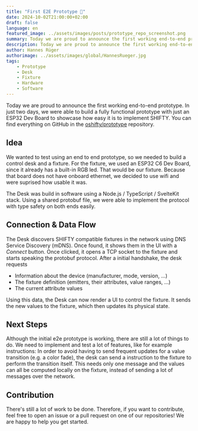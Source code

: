 ```yaml
---
title: "First E2E Prototype 🎉"
date: 2024-10-02T21:00:00+02:00
draft: false
language: en
featured_image: ../assets/images/posts/prototype_repo_screenshot.png
summary: Today we are proud to announce the first working end-to-end prototype...
description: Today we are proud to announce the first working end-to-end prototype...
author: Hannes Rüger
authorimage: ../assets/images/global/HannesRueger.jpg
tags:
    - Prototype
    - Desk
    - Fixture
    - Hardware
    - Software
---
```


Today we are proud to announce the first working end-to-end prototype. In just two days, we were able to build a fully functional prototype with just an ESP32 Dev Board to showcase how easy it is to implement SHIFTY. You can find everything on GitHub in the [oshifty/prototype](https://github.com/oshifty/prototype) repository.

## Idea

We wanted to test using an end to end prototype, so we needed to build a control desk and a fixture. For the fixture, we used an ESP32 C6 Dev Board, since it already has a built-in RGB led. That would be our fixture. Because that board does not have onboard ethernet, we decided to use wifi and were suprised how usable it was.

The Desk was build in software using a Node.js / TypeScript / SvelteKit stack. Using a shared protobuf file, we were able to implement the protocol with type safety on both ends easily.

## Connection & Data Flow

The Desk discovers SHIFTY compatible fixtures in the network using DNS Service Discovery (mDNS). Once found, it shows them in the UI with a _Connect_ button. Once clicked, it opens a TCP socket to the fixture and starts speaking the protobuf protocol. After a initial handshake, the desk requests

-   Information about the device (manufacturer, mode, version, ...)
-   The fixture definition (emitters, their attributes, value ranges, ...)
-   The current attribute values

Using this data, the Desk can now render a UI to control the fixture. It sends the new values to the fixture, which then updates its physical state.

## Next Steps

Although the initial e2e prototype is working, there are still a lot of things to do. We need to implement and test a lot of features, like for example instructions: In order to avoid having to send frequent updates for a value transition (e.g. a color fade), the desk can send a instruction to the fixture to perform the transition itself. This needs only one message and the values can all be computed locally on the fixture, instead of sending a lot of messages over the network.

## Contribution

There's still a lot of work to be done. Therefore, if you want to contribute, feel free to open an issue or a pull request on one of our repositories! We are happy to help you get started.
